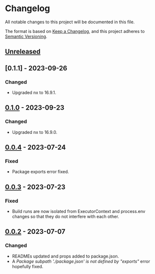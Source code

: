 # Changelog

All notable changes to this project will be documented in this file.

The format is based on [Keep a Changelog](https://keepachangelog.com/en/1.0.0/),
and this project adheres to [Semantic Versioning](https://semver.org/spec/v2.0.0.html).

## [Unreleased]

## [0.1.1] - 2023-09-26

### Changed

- Upgraded nx to 16.9.1.

## [0.1.0] - 2023-09-23

### Changed

- Upgraded nx to 16.9.0.

## [0.0.4] - 2023-07-24

### Fixed

- Package exports error fixed.

## [0.0.3] - 2023-07-23

### Fixed

- Build runs are now isolated from ExecutorContext and process.env changes so that they do not interfere with each other.

## [0.0.2] - 2023-07-07

### Changed

- READMEs updated and props added to package.json.
- A _Package subpath './package.json' is not defined by "exports"_ error hopefully fixed.

[unreleased]: https://github.com/ziacik/nx-tools/compare/upgrade-verify-0.1.1...HEAD
[0.1.0]: https://github.com/ziacik/nx-tools/compare/upgrade-verify-0.1.0...upgrade-verify-0.1.1
[0.1.0]: https://github.com/ziacik/nx-tools/compare/upgrade-verify-0.0.4...upgrade-verify-0.1.0
[0.0.4]: https://github.com/ziacik/nx-tools/compare/upgrade-verify-0.0.3...upgrade-verify-0.0.4
[0.0.3]: https://github.com/ziacik/nx-tools/compare/upgrade-verify-0.0.2...upgrade-verify-0.0.3
[0.0.2]: https://github.com/ziacik/nx-tools/compare/upgrade-verify-0.0.1...upgrade-verify-0.0.2
[0.0.1]: https://github.com/ziacik/nx-tools/releases/tag/upgrade-verify-0.0.1
